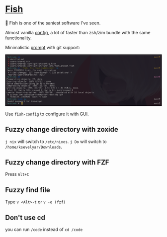 # [Fish](https://fishshell.com/)

💜 Fish is one of the saniest software I've seen.

Almost vanilla [config](/users/shared/.config/fish/), a lot of faster than zsh/zim bundle with the same functionality.

Minimalistic [prompt](users/shared/.config/fish/functions/fish_prompt.fish) with git support:

![](/assets/screens/fish.png)

Use `fish-config` to configure it with GUI.

## Fuzzy change directory with zoxide

`j nix` will switch to `/etc/nixos`.
`j Do` will switch to `/home/ksevelyar/Downloads`.

## Fuzzy change directory with FZF

Press `Alt+C`

## Fuzzy find file

Type `v <Alt>-t` or `v -o (fzf)`

## Don't use cd

you can run `/code` instead of `cd /code`
